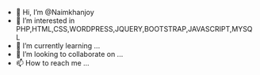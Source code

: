 - 👋 Hi, I’m @Naimkhanjoy
- 👀 I’m interested in PHP,HTML,CSS,WORDPRESS,JQUERY,BOOTSTRAP,JAVASCRIPT,MYSQL
- 🌱 I’m currently learning ...
- 💞️ I’m looking to collaborate on ...
- 📫 How to reach me ...

<!---
Naimkhanjoy/Naimkhanjoy is a ✨ special ✨ repository because its `README.md` (this file) appears on your GitHub profile.
You can click the Preview link to take a look at your changes.
--->
